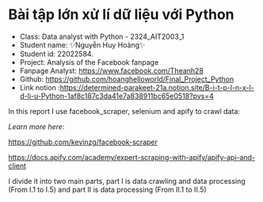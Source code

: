 # Bài tập lớn xử lí dữ liệu với Python
- Class: Data analyst with Python - 2324_AIT2003_1
- Student name: ✨Nguyễn Huy Hoàng✨
- Student id: 22022584.
- Project: Analysis of the Facebook fanpage
- Fanpage Analyst: https://www.facebook.com/Theanh28
- Github: https://github.com/hoanghelloworld/Final_Project_Python
- Link notion :https://determined-parakeet-21a.notion.site/B-i-t-p-l-n-x-l-d-li-u-Python-1af8c187c3da41e7a838911bc65e0518?pvs=4

In this report I use facebook_scraper, selenium and apify to crawl data:


 *Learn more here*:

https://github.com/kevinzg/facebook-scraper

https://docs.apify.com/academy/expert-scraping-with-apify/apify-api-and-client

I divide it into two main parts, part I is data crawling and data processing (From I.1 to I.5) and part II is data processing (From II.1 to II.5)
